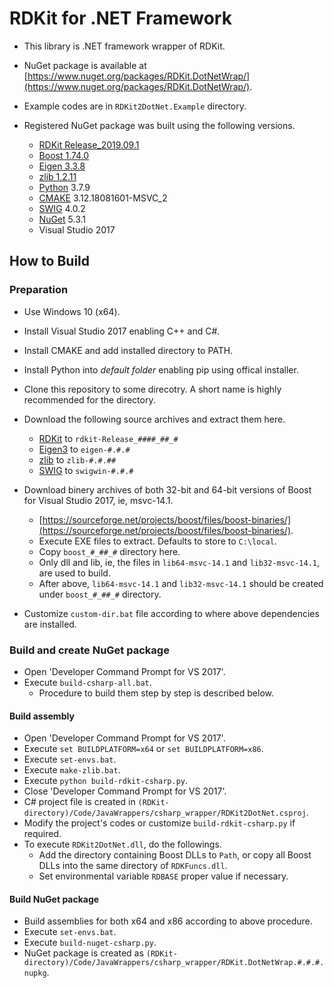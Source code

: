 # RDKit for .NET Framework

- This library is .NET framework wrapper of RDKit.
- NuGet package is available at [https://www.nuget.org/packages/RDKit.DotNetWrap/](https://www.nuget.org/packages/RDKit.DotNetWrap/).

- Example codes are in `RDKit2DotNet.Example` directory.

- Registered NuGet package was built using the following versions.
  - [RDKit Release_2019.09.1](https://github.com/rdkit/rdkit/releases/tag/Release_2019_09_1)
  - [Boost 1.74.0](https://sourceforge.net/projects/boost/files/boost-binaries/1.74.0/)
  - [Eigen 3.3.8](https://gitlab.com/libeigen/eigen/-/releases/3.3.8)
  - [zlib 1.2.11](https://zlib.net/zlib-1.2.11.tar.gz)
  - [Python](https://www.python.org/) 3.7.9
  - [CMAKE](https://cmake.org/) 3.12.18081601-MSVC_2
  - [SWIG](http://www.swig.org/) 4.0.2
  - [NuGet](https://nuget.org) 5.3.1
  - Visual Studio 2017

## How to Build

### Preparation

- Use Windows 10 (x64).
- Install Visual Studio 2017 enabling C++ and C#.
- Install CMAKE and add installed directory to PATH.
- Install Python into _default folder_ enabling pip using offical installer.
- Clone this repository to some direcotry. A short name is highly recommended for the directory.
- Download the following source archives and extract them here.
  - [RDKit](hhttps://github.com/rdkit/rdkit/) to `rdkit-Release_####_##_#`  
  - [Eigen3](http://eigen.tuxfamily.org/) to `eigen-#.#.#`
  - [zlib](http://zlib.net/) to `zlib-#.#.##`
  - [SWIG](http://www.swig.org/) to `swigwin-#.#.#`
- Download binery archives of both 32-bit and 64-bit versions of Boost for Visual Studio 2017, ie, msvc-14.1.
  - [https://sourceforge.net/projects/boost/files/boost-binaries/](https://sourceforge.net/projects/boost/files/boost-binaries/).
  - Execute EXE files to extract. Defaults to store to `C:\local`.
  - Copy `boost_#_##_#` directory here.
  - Only dll and lib, ie, the files in `lib64-msvc-14.1` and `lib32-msvc-14.1`, are used to build.
  - After above, `lib64-msvc-14.1` and `lib32-msvc-14.1` should be created under `boost_#_##_#` directory.

- Customize `custom-dir.bat` file according to where above dependencies are installed.

### Build and create NuGet package

- Open 'Developer Command Prompt for VS 2017'.
- Execute `build-csharp-all.bat`.
  - Procedure to build them step by step is described below.

#### Build assembly

- Open 'Developer Command Prompt for VS 2017'.
- Execute `set BUILDPLATFORM=x64` or `set BUILDPLATFORM=x86`.
- Execute `set-envs.bat`.
- Execute `make-zlib.bat`.
- Execute `python build-rdkit-csharp.py`.
- Close 'Developer Command Prompt for VS 2017'.
- C&#35; project file is created in `(RDKit-directory)/Code/JavaWrappers/csharp_wrapper/RDKit2DotNet.csproj`.
- Modify the project's codes or customize `build-rdkit-csharp.py` if required.
- To execute `RDKit2DotNet.dll`, do the followings.
  - Add the directory containing Boost DLLs to `Path`, or copy all Boost DLLs into the same directory of `RDKFuncs.dll`.
  - Set environmental variable `RDBASE` proper value if necessary.

#### Build NuGet package

- Build assemblies for both x64 and x86 according to above procedure.
- Execute `set-envs.bat`.
- Execute `build-nuget-csharp.py`.
- NuGet package is created as `(RDKit-directory)/Code/JavaWrappers/csharp_wrapper/RDKit.DotNetWrap.#.#.#.nupkg`.
